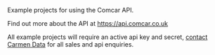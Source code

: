 Example projects for using the Comcar API.

Find out more about the API at https://api.comcar.co.uk

All example projects will require an active api key and secret,
<a href="https://carmendata.co.uk/contact/">contact Carmen Data</a>
for all sales and api enquiries.